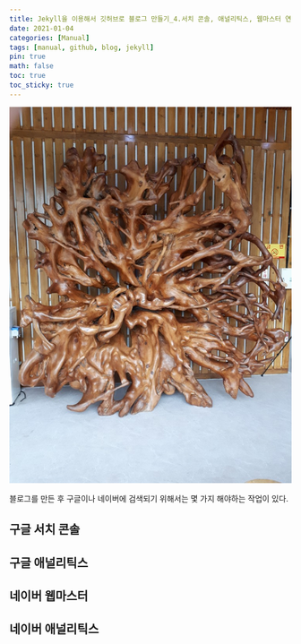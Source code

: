 ```yaml
---
title: Jekyll을 이용해서 깃허브로 블로그 만들기_4.서치 콘솔, 애널리틱스, 웹마스터 연동
date: 2021-01-04
categories: [Manual]
tags: [manual, github, blog, jekyll]
pin: true
math: false
toc: true
toc_sticky: true
---
```


![Test](/images/TestImage.PNG)

블로그를 만든 후 구글이나 네이버에 검색되기 위해서는 몇 가지 해야하는 작업이 있다.

## __구글 서치 콘솔__

## __구글 애널리틱스__

## __네이버 웹마스터__

## __네이버 애널리틱스__
